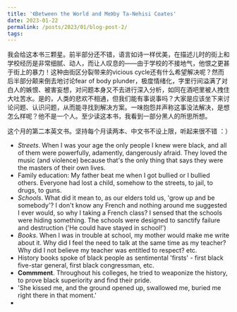 ```yaml
---
title: '《Between the World and Me》by Ta-Nehisi Coates'
date: 2023-01-22
permalink: /posts/2023/01/blog-post-2/
tags:
---
```

我会给这本书三颗星。前半部分还不错，语言如诗一样优美，在描述儿时的街上和学校经历是非常细腻、动人，而让人叹息的——由于学校的不接地气，他恨之更甚于街上的暴力！这种由街区分裂带来的vicious cycle还有什么希望解决呢？然而后半部分颠来倒去地讨论fear of body plunder，极度情绪化，字里行间溢满了对白人的嫉恨、被害妄想，对问题本身又不去进行深入分析，如同在酒吧里被人拽住大吐苦水。是的，人类的悲欢不相通，但我们能有事说事吗？大家是应该坐下来讨论问题、认识问题，从而能寻找到解决方案。一味抱怨并声称这事没法解决，是想怎么样呢？他不是一个人。至少读这本书，我看到一部分黑人的所思所想。

这个月的第二本英文书。坚持每个月读两本、中文书不设上限，听起来很不错 ：）

- *Streets*. When I was your age the only people I knew were black, and all of them were powerfully, adamently, dangerously afraid. They loved the music (and violence) because that's the only thing that says they were the masters of their own lives. 
- Family education: My father beat me when I got bullied or I bullied others. Everyone had lost a child, somehow to the streets, to jail, to drugs, to guns.
- *Schools*. What did it mean to, as our elders told us, 'grow up and be somebody'? I don't know any French and nothing around me suggested I ever would, so why I taking a French class? I sensed that the schools were hiding something. The schools were designed to sanctify failure and destruction ('He could have stayed in school!')
- *Books*. When I was in trouble at school, my mother would make me write about it. Why did I feel the need to talk at the same time as my teacher? Why did I not believe my teacher was entitled to respect? etc. 
- History books spoke of black people as sentimental 'firsts' - first black five-star general, first black congressman, etc.
- **Commment**. Throughout his colleges, he tried to weaponize the history, to prove black superiority and find their pride.
- 'She kissed me, and the ground opened up, swallowed me, buried me right there in that moment.'
- 




